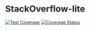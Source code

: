 # StackOverflow-lite

[![Test Coverage](https://api.codeclimate.com/v1/badges/a99a88d28ad37a79dbf6/test_coverage)](https://codeclimate.com/github/codeclimate/codeclimate/test_coverage)
[![Coverage Status](https://coveralls.io/repos/github/cdvx/StackOverflow-lite/badge.svg?branch=master)](https://coveralls.io/github/cdvx/StackOverflow-lite?branch=master)
